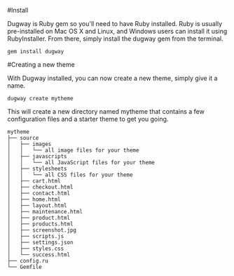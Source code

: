 #Install

Dugway is Ruby gem so you'll need to have Ruby installed. Ruby is usually pre-installed on Mac OS X and Linux, and Windows users can install it using RubyInstaller. From there, simply install the dugway gem from the terminal.

    gem install dugway

#Creating a new theme

With Dugway installed, you can now create a new theme, simply give it a name.

    dugway create mytheme

This will create a new directory named mytheme that contains a few configuration files and a starter theme to get you going.

    mytheme
    ├── source
    │   ├── images
    │   │   └── all image files for your theme
    │   ├── javascripts
    │   │   └── all JavaScript files for your theme
    │   ├── stylesheets
    │   │   └── all CSS files for your theme
    │   ├── cart.html
    │   ├── checkout.html
    │   ├── contact.html
    │   ├── home.html
    │   ├── layout.html
    │   ├── maintenance.html
    │   ├── product.html
    │   ├── products.html
    │   ├── screenshot.jpg
    │   ├── scripts.js
    │   ├── settings.json
    │   ├── styles.css
    │   └── success.html
    ├── config.ru
    └── Gemfile
